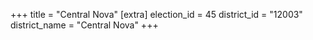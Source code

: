 +++
title = "Central Nova"
[extra]
election_id = 45
district_id = "12003"
district_name = "Central Nova"
+++

